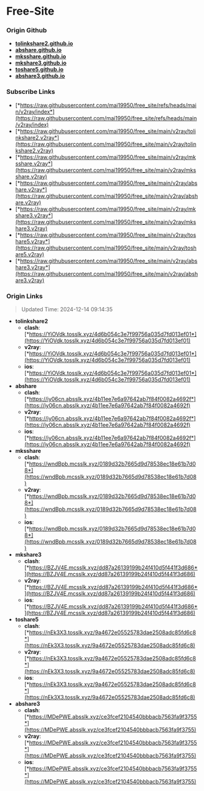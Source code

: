 # Free-Site

### Origin Github

- [**tolinkshare2.github.io**](https://github.com/tolinkshare2/tolinkshare2.github.io)
- [**abshare.github.io**](https://github.com/abshare/abshare.github.io)
- [**mksshare.github.io**](https://github.com/mksshare/mksshare.github.io)
- [**mkshare3.github.io**](https://github.com/mkshare3/mkshare3.github.io)
- [**toshare5.github.io**](https://github.com/toshare5/toshare5.github.io)
- [**abshare3.github.io**](https://github.com/abshare3/abshare3.github.io)

### Subscribe Links

- [*https://raw.githubusercontent.com/mai19950/free_site/refs/heads/main/v2ray/index*](https://raw.githubusercontent.com/mai19950/free_site/refs/heads/main/v2ray/index)
- [*https://raw.githubusercontent.com/mai19950/free_site/main/v2ray/tolinkshare2.v2ray*](https://raw.githubusercontent.com/mai19950/free_site/main/v2ray/tolinkshare2.v2ray)
- [*https://raw.githubusercontent.com/mai19950/free_site/main/v2ray/mksshare.v2ray*](https://raw.githubusercontent.com/mai19950/free_site/main/v2ray/mksshare.v2ray)
- [*https://raw.githubusercontent.com/mai19950/free_site/main/v2ray/abshare.v2ray*](https://raw.githubusercontent.com/mai19950/free_site/main/v2ray/abshare.v2ray)
- [*https://raw.githubusercontent.com/mai19950/free_site/main/v2ray/mkshare3.v2ray*](https://raw.githubusercontent.com/mai19950/free_site/main/v2ray/mkshare3.v2ray)
- [*https://raw.githubusercontent.com/mai19950/free_site/main/v2ray/toshare5.v2ray*](https://raw.githubusercontent.com/mai19950/free_site/main/v2ray/toshare5.v2ray)
- [*https://raw.githubusercontent.com/mai19950/free_site/main/v2ray/abshare3.v2ray*](https://raw.githubusercontent.com/mai19950/free_site/main/v2ray/abshare3.v2ray)

### Origin Links

> Updated Time: 2024-12-14 09:14:35

- **tolinkshare2**
  - **clash**: [*https://YiOVdk.tosslk.xyz/4d6b054c3e7f99756a035d7fd013ef01*](https://YiOVdk.tosslk.xyz/4d6b054c3e7f99756a035d7fd013ef01)
  - **v2ray**: [*https://YiOVdk.tosslk.xyz/4d6b054c3e7f99756a035d7fd013ef01*](https://YiOVdk.tosslk.xyz/4d6b054c3e7f99756a035d7fd013ef01)
  - **ios**: [*https://YiOVdk.tosslk.xyz/4d6b054c3e7f99756a035d7fd013ef01*](https://YiOVdk.tosslk.xyz/4d6b054c3e7f99756a035d7fd013ef01)
- **abshare**
  - **clash**: [*https://iy06cn.absslk.xyz/4b11ee7e6a97642ab7f84f0082a4692f*](https://iy06cn.absslk.xyz/4b11ee7e6a97642ab7f84f0082a4692f)
  - **v2ray**: [*https://iy06cn.absslk.xyz/4b11ee7e6a97642ab7f84f0082a4692f*](https://iy06cn.absslk.xyz/4b11ee7e6a97642ab7f84f0082a4692f)
  - **ios**: [*https://iy06cn.absslk.xyz/4b11ee7e6a97642ab7f84f0082a4692f*](https://iy06cn.absslk.xyz/4b11ee7e6a97642ab7f84f0082a4692f)
- **mksshare**
  - **clash**: [*https://wndBpb.mcsslk.xyz/0189d32b7665d9d78538ec18e61b7d08*](https://wndBpb.mcsslk.xyz/0189d32b7665d9d78538ec18e61b7d08)
  - **v2ray**: [*https://wndBpb.mcsslk.xyz/0189d32b7665d9d78538ec18e61b7d08*](https://wndBpb.mcsslk.xyz/0189d32b7665d9d78538ec18e61b7d08)
  - **ios**: [*https://wndBpb.mcsslk.xyz/0189d32b7665d9d78538ec18e61b7d08*](https://wndBpb.mcsslk.xyz/0189d32b7665d9d78538ec18e61b7d08)
- **mkshare3**
  - **clash**: [*https://BZJV4E.mcsslk.xyz/dd87a26139199b24f410d5f441f3d686*](https://BZJV4E.mcsslk.xyz/dd87a26139199b24f410d5f441f3d686)
  - **v2ray**: [*https://BZJV4E.mcsslk.xyz/dd87a26139199b24f410d5f441f3d686*](https://BZJV4E.mcsslk.xyz/dd87a26139199b24f410d5f441f3d686)
  - **ios**: [*https://BZJV4E.mcsslk.xyz/dd87a26139199b24f410d5f441f3d686*](https://BZJV4E.mcsslk.xyz/dd87a26139199b24f410d5f441f3d686)
- **toshare5**
  - **clash**: [*https://nEk3X3.tosslk.xyz/9a4672e05525783dae2508adc85fd6c8*](https://nEk3X3.tosslk.xyz/9a4672e05525783dae2508adc85fd6c8)
  - **v2ray**: [*https://nEk3X3.tosslk.xyz/9a4672e05525783dae2508adc85fd6c8*](https://nEk3X3.tosslk.xyz/9a4672e05525783dae2508adc85fd6c8)
  - **ios**: [*https://nEk3X3.tosslk.xyz/9a4672e05525783dae2508adc85fd6c8*](https://nEk3X3.tosslk.xyz/9a4672e05525783dae2508adc85fd6c8)
- **abshare3**
  - **clash**: [*https://MDePWE.absslk.xyz/ce3fcef2104540bbbacb7563fa9f3755*](https://MDePWE.absslk.xyz/ce3fcef2104540bbbacb7563fa9f3755)
  - **v2ray**: [*https://MDePWE.absslk.xyz/ce3fcef2104540bbbacb7563fa9f3755*](https://MDePWE.absslk.xyz/ce3fcef2104540bbbacb7563fa9f3755)
  - **ios**: [*https://MDePWE.absslk.xyz/ce3fcef2104540bbbacb7563fa9f3755*](https://MDePWE.absslk.xyz/ce3fcef2104540bbbacb7563fa9f3755)
